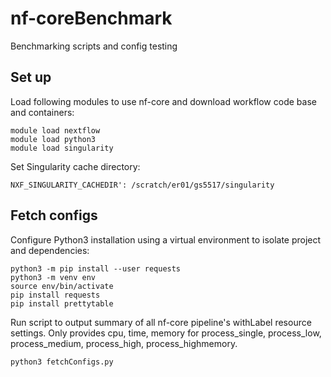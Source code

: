 # nf-coreBenchmark
Benchmarking scripts and config testing 

## Set up 

Load following modules to use nf-core and download workflow code base and containers:
```
module load nextflow 
module load python3 
module load singularity 
```

Set Singularity cache directory: 
```
NXF_SINGULARITY_CACHEDIR': /scratch/er01/gs5517/singularity
```

## Fetch configs 

Configure Python3 installation using a virtual environment to isolate project and dependencies: 

```
python3 -m pip install --user requests
python3 -m venv env
source env/bin/activate
pip install requests
pip install prettytable
```

Run script to output summary of all nf-core pipeline's withLabel resource settings. Only provides cpu, time, memory for process_single, process_low, process_medium, process_high, process_highmemory. 

```
python3 fetchConfigs.py
```


